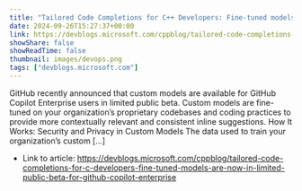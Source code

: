 ```yaml
---
title: "Tailored Code Completions for C++ Developers: Fine-tuned models are now in limited public beta for GitHub Copilot Enterprise"
date: 2024-09-26T15:27:37+00:00
link: https://devblogs.microsoft.com/cppblog/tailored-code-completions-for-c-developers-fine-tuned-models-are-now-in-limited-public-beta-for-github-copilot-enterprise
showShare: false
showReadTime: false
thumbnail: images/devops.png
tags: ["devblogs.microsoft.com"]
---
```

GitHub recently announced that custom models are available for GitHub Copilot Enterprise users in limited public beta. Custom models are fine-tuned on your organization’s proprietary codebases and coding practices to provide more contextually relevant and consistent inline suggestions. How It Works: Security and Privacy in Custom Models The data used to train your organization’s custom […]

- Link to article: https://devblogs.microsoft.com/cppblog/tailored-code-completions-for-c-developers-fine-tuned-models-are-now-in-limited-public-beta-for-github-copilot-enterprise